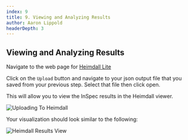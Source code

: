 ```yaml
---
index: 9
title: 9. Viewing and Analyzing Results
author: Aaron Lippold
headerDepth: 3
---
```


## Viewing and Analyzing Results

Navigate to the web page for [Heimdall Lite](https://heimdall-lite.mitre.org/)

Click on the `Upload` button and navigate to your json output file that you saved from your previous step. Select that file then click open.

This will allow you to view the InSpec results in the Heimdall viewer.

![Uploading To Heimdall](../../assets/img/Heimdall_Load.png)

Your visualization should look similar to the following:

![Heimdall Results View](../../assets/img/Heimdall_Results.png)
